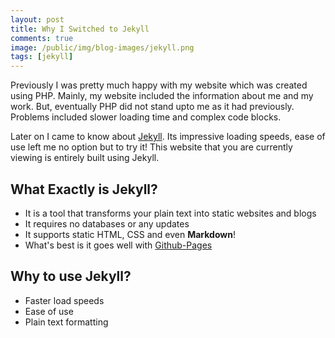 ```yaml
---
layout: post
title: Why I Switched to Jekyll
comments: true
image: /public/img/blog-images/jekyll.png
tags: [jekyll]
---
```


Previously I was pretty much happy with my website which was created using PHP. Mainly,
my website included the information about me and my work. But, eventually PHP did not stand upto me as it had previously. Problems included slower loading time and complex code blocks.

Later on I came to know about [Jekyll](http://jekyllrb.com). Its impressive loading speeds, ease of use left me no option but to try it! This website that you are currently viewing is entirely built using Jekyll.

## What Exactly is Jekyll?

- It is a tool that transforms your plain text into static websites and blogs
- It requires no databases or any updates
- It supports static HTML, CSS and even **Markdown**!
- What's best is it goes well with [Github-Pages](https://pages.github.com/)

## Why to use Jekyll?

- Faster load speeds
- Ease of use
- Plain text formatting
